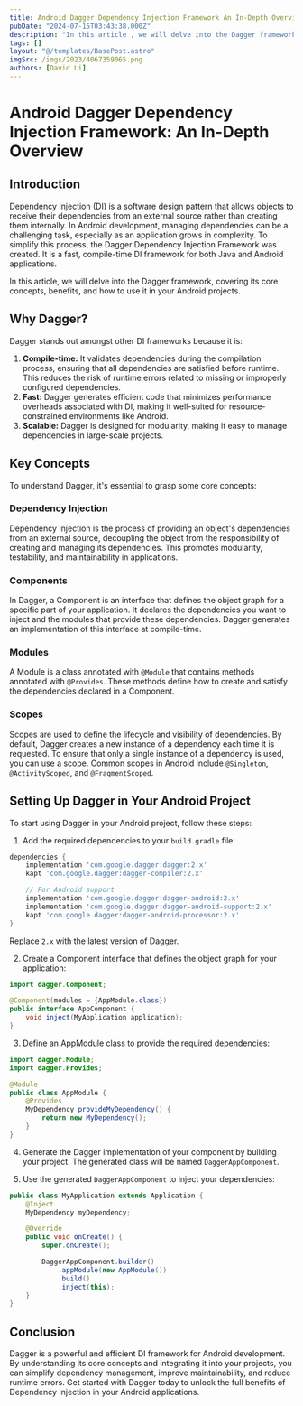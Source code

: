 ```yaml
---
title: Android Dagger Dependency Injection Framework An In-Depth Overview
pubDate: "2024-07-15T03:43:38.000Z"
description: "In this article , we will delve into the Dagger framework, covering its core concepts, benefits, and how to use it in your Android projects"
tags: []
layout: "@/templates/BasePost.astro"
imgSrc: /imgs/2023/4067359065.png
authors: [David Li]
---
```

# Android Dagger Dependency Injection Framework: An In-Depth Overview

## Introduction

Dependency Injection (DI) is a software design pattern that allows objects to receive their dependencies from an external source rather than creating them internally. In Android development, managing dependencies can be a challenging task, especially as an application grows in complexity. To simplify this process, the Dagger Dependency Injection Framework was created. It is a fast, compile-time DI framework for both Java and Android applications.

In this article, we will delve into the Dagger framework, covering its core concepts, benefits, and how to use it in your Android projects.

## Why Dagger?

Dagger stands out amongst other DI frameworks because it is:

1. **Compile-time:** It validates dependencies during the compilation process, ensuring that all dependencies are satisfied before runtime. This reduces the risk of runtime errors related to missing or improperly configured dependencies.
2. **Fast:** Dagger generates efficient code that minimizes performance overheads associated with DI, making it well-suited for resource-constrained environments like Android.
3. **Scalable:** Dagger is designed for modularity, making it easy to manage dependencies in large-scale projects.

## Key Concepts

To understand Dagger, it's essential to grasp some core concepts:

### Dependency Injection

Dependency Injection is the process of providing an object's dependencies from an external source, decoupling the object from the responsibility of creating and managing its dependencies. This promotes modularity, testability, and maintainability in applications.

### Components

In Dagger, a Component is an interface that defines the object graph for a specific part of your application. It declares the dependencies you want to inject and the modules that provide these dependencies. Dagger generates an implementation of this interface at compile-time.

### Modules

A Module is a class annotated with `@Module` that contains methods annotated with `@Provides`. These methods define how to create and satisfy the dependencies declared in a Component.

### Scopes

Scopes are used to define the lifecycle and visibility of dependencies. By default, Dagger creates a new instance of a dependency each time it is requested. To ensure that only a single instance of a dependency is used, you can use a scope. Common scopes in Android include `@Singleton`, `@ActivityScoped`, and `@FragmentScoped`.

## Setting Up Dagger in Your Android Project

To start using Dagger in your Android project, follow these steps:

1. Add the required dependencies to your `build.gradle` file:

```groovy
dependencies {
    implementation 'com.google.dagger:dagger:2.x'
    kapt 'com.google.dagger:dagger-compiler:2.x'

    // For Android support
    implementation 'com.google.dagger:dagger-android:2.x'
    implementation 'com.google.dagger:dagger-android-support:2.x'
    kapt 'com.google.dagger:dagger-android-processor:2.x'
}
```

Replace `2.x` with the latest version of Dagger.

2. Create a Component interface that defines the object graph for your application:

```java
import dagger.Component;

@Component(modules = {AppModule.class})
public interface AppComponent {
    void inject(MyApplication application);
}
```

3. Define an AppModule class to provide the required dependencies:

```java
import dagger.Module;
import dagger.Provides;

@Module
public class AppModule {
    @Provides
    MyDependency provideMyDependency() {
        return new MyDependency();
    }
}
```

4. Generate the Dagger implementation of your component by building your project. The generated class will be named `DaggerAppComponent`.

5. Use the generated `DaggerAppComponent` to inject your dependencies:

```java
public class MyApplication extends Application {
    @Inject
    MyDependency myDependency;

    @Override
    public void onCreate() {
        super.onCreate();

        DaggerAppComponent.builder()
            .appModule(new AppModule())
            .build()
            .inject(this);
    }
}
```

## Conclusion

Dagger is a powerful and efficient DI framework for Android development. By understanding its core concepts and integrating it into your projects, you can simplify dependency management, improve maintainability, and reduce runtime errors. Get started with Dagger today to unlock the full benefits of Dependency Injection in your Android applications.
